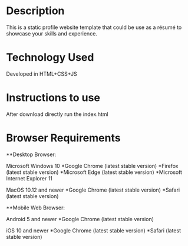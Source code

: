 # Description
This is a static profile website template that could be use as a résumé to showcase your skills and experience.

# Technology Used
Developed in HTML+CSS+JS

# Instructions to use
After download directly run the index.html

# Browser Requirements

**Desktop Browser:

Microsoft Windows 10
*Google Chrome (latest stable version)
*Firefox (latest stable version)
*Microsoft Edge (latest stable version)
*Microsoft Internet Explorer 11

MacOS 10.12 and newer
*Google Chrome (latest stable version)
*Safari (latest stable version)

**Mobile Web Browser:

Android 5 and newer
*Google Chrome (latest stable version)

iOS 10 and newer
*Google Chrome (latest stable version)
*Safari (latest stable version)
